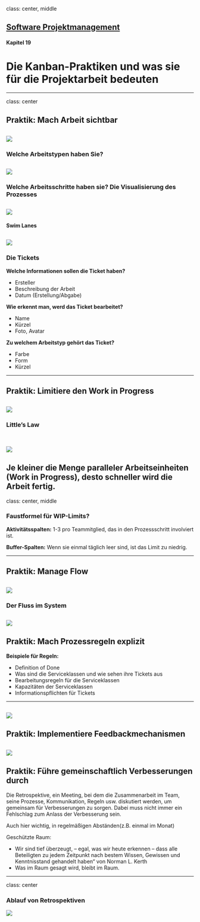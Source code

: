 class: center, middle

## [Software Projektmanagement](index.html)

#### Kapitel 19

# Die Kanban-Praktiken und was sie für die Projektarbeit bedeuten



---
class: center
## Praktik: Mach Arbeit sichtbar

![](./media/kapitel19/Kanban-Board.png)
---
### Welche Arbeitstypen haben Sie?

![](./media/kapitel19/arbeitstypen.png)
---
### Welche Arbeitsschritte haben sie? Die Visualisierung des Prozesses
![](./media/kapitel19/KanbanSpalten.png)
---
#### Swim Lanes
![](./media/kapitel19/KanbanSwimlanes.png)
---
### Die Tickets

**Welche Informationen sollen die Ticket haben?**
- Ersteller
- Beschreibung der Arbeit
- Datum (Erstellung/Abgabe)

**Wie erkennt man, werd das Ticket bearbeitet?**
- Name
- Kürzel
- Foto, Avatar

**Zu welchem Arbeitstyp gehört das Ticket?**
- Farbe
- Form
- Kürzel

---
## Praktik: Limitiere den Work in Progress

![](media/kapitel19/KanbanWIPLimits.png)
---
### Little’s Law
<br>

![](media/kapitel19/KanbanLittleLaws.png)

Je kleiner die Menge paralleler Arbeitseinheiten (Work in Progress), desto schneller wird die Arbeit fertig.
---
class: center, middle
### Faustformel für WIP-Limits?

**Aktivitätsspalten:** 1-3 pro Teammitglied, das in den Prozessschritt involviert ist.

**Buffer-Spalten:** Wenn sie einmal täglich leer sind, ist das Limit zu niedrig.

---
## Praktik: Manage Flow

![](media/kapitel19/KanbanManageflow.png)
---
### Der Fluss im System
![](media/kapitel19/KanbanServiceKlassen.png)
---
## Praktik: Mach Prozessregeln explizit
**Beispiele für Regeln:**
- Definition of Done
- Was sind die Serviceklassen und wie sehen ihre Tickets aus
- Bearbeitungsregeln für die Serviceklassen
- Kapazitäten der Serviceklassen
- Informationspflichten für Tickets
---
![](media/kapitel19/Kanban-BoardRegeln.png)
---
## Praktik: Implementiere Feedbackmechanismen

![](media/kapitel19/Kanban-Kadenzen.png)
---
## Praktik: Führe gemeinschaftlich Verbesserungen durch

Die Retrospektive, ein Meeting, bei dem die Zusammenarbeit im Team, seine Prozesse, Kommunikation, Regeln usw. diskutiert werden, um gemeinsam für Verbesserungen zu sorgen. Dabei muss nicht immer ein Fehlschlag zum Anlass der Verbesserung sein.

Auch hier wichtig, in regelmäßigen Abständen(z.B. einmal im Monat)

Geschützte Raum:
- Wir sind tief überzeugt, – egal, was wir heute erkennen – dass alle Beteiligten zu jedem Zeitpunkt nach bestem Wissen, Gewissen und Kenntnisstand gehandelt haben“ von Norman L. Kerth
- Was im Raum gesagt wird, bleibt im Raum.
---
class: center
### Ablauf von Retrospektiven
![](media/kapitel19/RetrospektivenAblauf.png)
